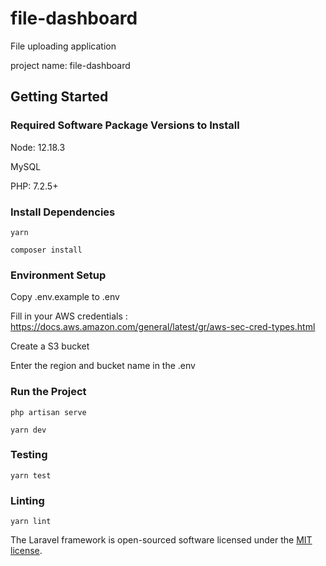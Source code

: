 # file-dashboard

File uploading application

project name: file-dashboard

## Getting Started

### Required Software Package Versions to Install

Node: 12.18.3

MySQL

PHP: 7.2.5+

### Install Dependencies

```
yarn
```

```
composer install
```

### Environment Setup

Copy .env.example to .env

Fill in your AWS credentials : https://docs.aws.amazon.com/general/latest/gr/aws-sec-cred-types.html

Create a S3 bucket

Enter the region and bucket name in the .env

### Run the Project

```
php artisan serve
```

```
yarn dev
```

### Testing

```
yarn test
```

### Linting

```
yarn lint
```

The Laravel framework is open-sourced software licensed under the [MIT license](https://opensource.org/licenses/MIT).
